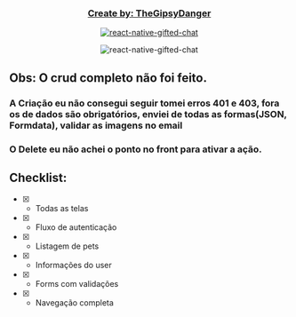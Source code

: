 <h3 align="center">
  <a href="https://github.com/TheGipsyDanger">
    Create by: TheGipsyDanger
  </a>
</h3>

<p align="center" >
  <a href="https://github.com/TheGipsyDanger">
    <img alt="react-native-gifted-chat" src="https://user-images.githubusercontent.com/22872282/154741716-1b34cbf7-27d6-47dc-bcc1-407395baa1c2.png" />
  </a>
</p>

<p align="center" >
  <img alt="react-native-gifted-chat" src="https://github-production-user-asset-6210df.s3.amazonaws.com/22872282/280562509-3d88ad37-0f5f-4853-b4a7-002e6513d688.png" />
</p>

## Obs: O crud completo não foi feito.

### A Criação eu não consegui seguir tomei erros 401 e 403, fora os de dados são obrigatórios, enviei de todas as formas(JSON, Formdata), validar as imagens no email
### O Delete eu não achei o ponto no front para ativar a ação.

## Checklist:
 
- [x] - Todas as telas
- [x] - Fluxo de autenticação
- [x] - Listagem de pets
- [x] - Informações do user
- [x] - Forms com validações
- [x] - Navegação completa
